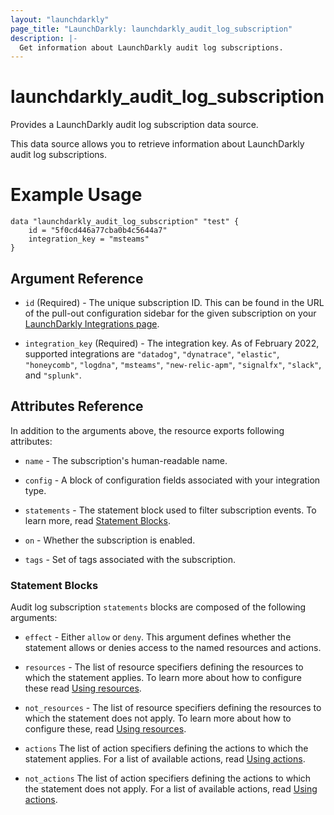 ```yaml
---
layout: "launchdarkly"
page_title: "LaunchDarkly: launchdarkly_audit_log_subscription"
description: |-
  Get information about LaunchDarkly audit log subscriptions.
---
```


# launchdarkly_audit_log_subscription

Provides a LaunchDarkly audit log subscription data source.

This data source allows you to retrieve information about LaunchDarkly audit log subscriptions.

# Example Usage

```hcl
data "launchdarkly_audit_log_subscription" "test" {
	id = "5f0cd446a77cba0b4c5644a7"
	integration_key = "msteams"
}
```

## Argument Reference

- `id` (Required) - The unique subscription ID. This can be found in the URL of the pull-out configuration sidebar for the given subscription on your [LaunchDarkly Integrations page](https://app.launchdarkly.com/default/integrations).

- `integration_key` (Required) - The integration key. As of February 2022, supported integrations are `"datadog"`, `"dynatrace"`, `"elastic"`, `"honeycomb"`, `"logdna"`, `"msteams"`, `"new-relic-apm"`, `"signalfx"`, `"slack"`, and `"splunk"`.

## Attributes Reference

In addition to the arguments above, the resource exports following attributes:

- `name` - The subscription's human-readable name.

- `config` - A block of configuration fields associated with your integration type.

- `statements` - The statement block used to filter subscription events. To learn more, read [Statement Blocks](#statement-blocks).

- `on` - Whether the subscription is enabled.

- `tags` - Set of tags associated with the subscription.

### Statement Blocks

Audit log subscription `statements` blocks are composed of the following arguments:

- `effect` - Either `allow` or `deny`. This argument defines whether the statement allows or denies access to the named resources and actions.

- `resources` - The list of resource specifiers defining the resources to which the statement applies. To learn more about how to configure these read [Using resources](https://docs.launchdarkly.com/home/members/role-resources).

- `not_resources` - The list of resource specifiers defining the resources to which the statement does not apply. To learn more about how to configure these, read [Using resources](https://docs.launchdarkly.com/home/members/role-resources).

- `actions` The list of action specifiers defining the actions to which the statement applies. For a list of available actions, read [Using actions](https://docs.launchdarkly.com/home/members/role-actions).

- `not_actions` The list of action specifiers defining the actions to which the statement does not apply. For a list of available actions, read [Using actions](https://docs.launchdarkly.com/home/members/role-actions).
